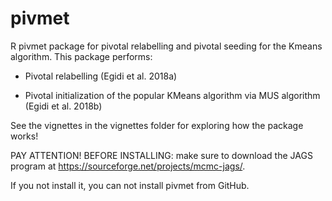 # pivmet
R pivmet package for pivotal relabelling and pivotal seeding for the Kmeans algorithm. This package performs:

- Pivotal relabelling (Egidi et al. 2018a)

- Pivotal initialization of the popular KMeans algorithm via MUS algorithm (Egidi et al. 2018b)

See the vignettes in the vignettes folder for exploring how the package works!

PAY ATTENTION! BEFORE INSTALLING: make sure to download the JAGS program at
https://sourceforge.net/projects/mcmc-jags/.

If you not install it, you can not install pivmet from GitHub.

